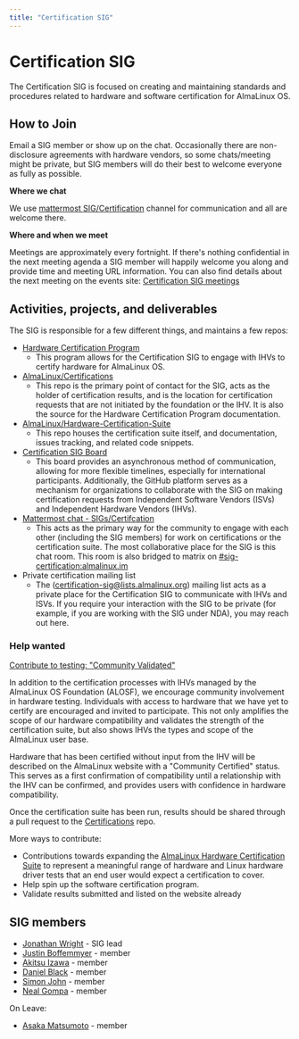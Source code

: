 ```yaml
---
title: "Certification SIG"
---
```

# Certification SIG

The Certification SIG is focused on creating and maintaining standards and procedures related to hardware and software certification for AlmaLinux OS.

## How to Join

Email a SIG member or show up on the chat. Occasionally there are non-disclosure agreements with hardware vendors, so some chats/meeting might be private, but SIG members will do their best to welcome everyone as fully as possible.

**Where we chat**

We use [mattermost SIG/Certification](https://chat.almalinux.org/almalinux/channels/sigcertification) channel for communication and all are welcome there.

**Where and when we meet**

Meetings are approximately every fortnight. If there's nothing confidential in the next meeting agenda a SIG member will happily welcome you along and provide time and meeting URL information. You can also find details about the next meeting on the events site: [Certification SIG meetings](https://events.almalinux.org/category/6/)

## Activities, projects, and deliverables

The SIG is responsible for a few different things, and maintains a few repos:

-   [Hardware Certification Program](https://almalinux.org/certification/hardware-certification/hardware-certification-program/)
    -   This program allows for the Certification SIG to engage with IHVs to certify hardware for AlmaLinux OS.
-   [AlmaLinux/Certifications](https://github.com/AlmaLinux/certifications)
    -   This repo is the primary point of contact for the SIG, acts as the holder of certification results, and is the location for certification requests that are not initiated by the foundation or the IHV. It is also the source for the Hardware Certification Program documentation.
-   [AlmaLinux/Hardware-Certification-Suite](https://github.com/AlmaLinux/Hardware-Certification-Suite)
    -   This repo houses the certification suite itself, and documentation, issues tracking, and related code snippets.
-   [Certification SIG Board](https://github.com/orgs/AlmaLinux/projects/6)
    -   This board provides an asynchronous method of communication, allowing for more flexible timelines, especially for international participants. Additionally, the GitHub platform serves as a mechanism for organizations to collaborate with the SIG on making certification requests from Independent Software Vendors (ISVs) and Independent Hardware Vendors (IHVs).
-   [Mattermost chat - SIGs/Certifcation](https://chat.almalinux.org/almalinux/channels/sigcertification)
    -   This acts as the primary way for the community to engage with each other (including the SIG members) for work on certifications or the certification suite. The most collaborative place for the SIG is this chat room. This room is also bridged to matrix on [#sig-certification:almalinux.im](https://app.almalinux.im/#/room/#sig-certification:almalinux.im)
-   Private certification mailing list
    -   The ([certification-sig\@lists.almalinux.org](mailto:certification-sig@lists.almalinux.org?subject=updateme)) mailing list acts as a private place for the Certification SIG to communicate with IHVs and ISVs. If you require your interaction with the SIG to be private (for example, if you are working with the SIG under NDA), you may reach out here.

### Help wanted

<u>Contribute to testing: "Community Validated"</u>

In addition to the certification processes with IHVs managed by the AlmaLinux OS Foundation (ALOSF), we encourage community involvement in hardware testing. Individuals with access to hardware that we have yet to certify are encouraged and invited to participate. This not only amplifies the scope of our hardware compatibility and validates the strength of the certification suite, but also shows IHVs the types and scope of the AlmaLinux user base.

Hardware that has been certified without input from the IHV will be described on the AlmaLinux website with a "Community Certified" status. This serves as a first confirmation of compatibility until a relationship with the IHV can be confirmed, and provides users with confidence in hardware compatibility.

Once the certification suite has been run, results should be shared through a pull request to the [Certifications](https://github.com/AlmaLinux/certification-test-results) repo.

More ways to contribute:

* Contributions towards expanding the [AlmaLinux Hardware Certification Suite](https://github.com/AlmaLinux/Hardware-Certification-Suite) to represent a meaningful range of hardware and Linux hardware driver tests that an end user would expect a certification to cover.
* Help spin up the software certification program.
* Validate results submitted and listed on the website already

## SIG members

* [Jonathan Wright](mailto:jonathan@almalinux.org) - SIG lead
* [Justin Boffemmyer](mailto:justin.boffemmyer@cybertrust.co.jp) - member
* [Akitsu Izawa](mailto:akitsu.izawa@cybertrust.co.jp) - member
* [Daniel Black](mailto:daniel@mariadb.org) - member
* [Simon John](mailto:sjohn@tuxcare.com) - member
* [Neal Gompa](mailto:ngompa@almalinux.org) - member

On Leave:
* [Asaka Matsumoto](mailto:asaka.matsumoto@cybertrust.co.jp) - member
